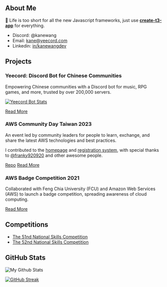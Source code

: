 ## About Me

🚀 Life is too short for all the new Javascript frameworks, just use **[create-t3-app](https://create.t3.gg)** for everything.

- Discord: @kanewang
- Email: [kane@yeecord.com](mailto:kane@yeecord.com)
- Linkedin: [in/kanewangdev](https://www.linkedin.com/in/kanewangdev)

## Projects

### Yeecord: Discord Bot for Chinese Communities

Empowering Chinese communities with a Discord bot for music, RPG games, and more, trusted by over 200,000 servers.

[![Yeecord Bot Stats](https://card.yeecord.com/)](https://github.com/kane50613/discord-bot-card)

[Read More](https://yeecord.com/)

### AWS Community Day Taiwan 2023

An event led by community leaders for people to learn, exchange, and share the latest AWS technologies and best practices.

I contributed to the [homepage](https://awscmd.tw/) and [registration system](https://events.awscmd.tw/), with special thanks to [@franky920920](https://github.com/franky920920) and other awesome people.

[Repo](https://github.com/kane50613/aws-community-day-taiwan-2023)
[Read More](https://awscmd.tw/)

### AWS Badge Competition 2021

Collaborated with Feng Chia University (FCU) and Amazon Web Services (AWS) to launch a badge competition, spreading awareness of cloud computing.

[Read More](https://www.edu.tw/News_Content.aspx?n=9E7AC85F1954DDA8&s=A2CA5A91B0DDB308)

## Competitions

- [The 51nd National Skills Competition](https://skillsweek.wdasec.gov.tw/skillsweek/)
- [The 52nd National Skills Competition](https://skillsweek.wdasec.gov.tw/skillsweek/)

## GitHub Stats

![My Github Stats](https://github-readme-stats.vercel.app/api?username=kane50613&count_private=true&show_icons=true&theme=radical)

[![GitHub Streak](http://github-readme-streak-stats.herokuapp.com?user=kane50613&theme=dark&hide_border=true)](https://git.io/streak-stats)
